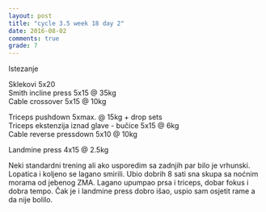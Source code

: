 ```yaml
---
layout: post
title: "cycle 3.5 week 18 day 2"
date: 2016-08-02
comments: true
grade: 7
---
```


Istezanje

Sklekovi 5x20  
Smith incline press 5x15 @ 35kg   
Cable crossover 5x15 @ 10kg  

Triceps pushdown 5xmax. @ 15kg + drop sets    
Triceps ekstenzija iznad glave - bučice 5x15 @ 6kg  
Cable reverse pressdown 5x10 @ 10kg  

Landmine press 4x15 @ 2.5kg  

Neki standardni trening ali ako usporedim sa zadnjih par bilo je vrhunski. Lopatica i koljeno se lagano smirili. Ubio dobrih 8 sati sna skupa sa noćnim morama od jebenog ZMA. Lagano upumpao prsa i triceps, dobar fokus i dobra tempo. Čak je i landmine press dobro išao, uspio sam osjetit rame a da nije bolilo.
